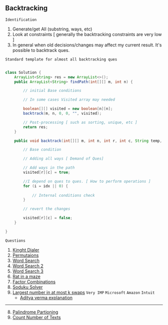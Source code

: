 ## Backtracking

`Identification`

1. Generate/get All (substring, ways, etc)
2. Look at constraints [ generally the backtracking constraints are very low ]
3. In general when old decisions/changes may affect my current result. It's possible to backtrack ques.

`Standard template for almost all backtracking ques`

```java

class Solution {
    ArrayList<String> res = new ArrayList<>();
    public ArrayList<String> findPath(int[][] m, int n) {

        // initial Base conditions

        // In some cases Visited array may needed

        boolean[][] visited = new boolean[n][n];
        backtrack(m, n, 0, 0, "", visited);

        // Post-processing [ such as sorting, unique, etc ]
        return res;
    }

    public void backtrack(int[][] m, int n, int r, int c, String temp, boolean[][] visited) {

        // Base condition

        // Adding all ways [ Demand of Ques]

        // Add ways in the path
        visited[r][c] = true;

        //I depend on ques to ques. [ How to perform operations ]
        for (i = idx || 0) {
            
            // Internal conditions check
        }

        // revert the changes

        visited[r][c] = false;
    }

}
```


`Questions`

1. [Kinght Dialer](https://leetcode.com/problems/knight-dialer/description/?envType=daily-question&envId=2023-11-27)
1. [Permutaions](https://leetcode.com/problems/permutations/description/)
2. [Word Search](https://leetcode.com/problems/word-search/)
3. [Word Search 2](https://tinyl.io/ADsL)
4. [Word Search 3](https://leetcode.com/problems/word-search-ii/)
5. [Rat in a maze](https://tinyl.io/ACeY)
6. [Factor Combinations ](https://tinyl.io/ADSw)
7. [Soduku Solver](https://leetcode.com/problems/sudoku-solver/description/)
8. [Largest number in at most k swaps](https://www.geeksforgeeks.org/problems/largest-number-in-k-swaps-1587115620/1) `Very IMP`  `Microsoft` `Amazon` `Intuit`
   - [Aditya verma explanation](https://www.youtube.com/watch?v=HAWAG7nil9o&list=PL_z_8CaSLPWdbOTog8Jxk9XOjzUs3egMP&index=10)


-------
8. [Palindrome Partioning](https://leetcode.com/problems/palindrome-partitioning/description/)
9. [Count Number of Texts](https://leetcode.com/problems/count-number-of-texts/description/)
